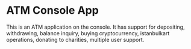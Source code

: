 # ATM Console App
 This is an ATM application  on the console. It has support for depositing, withdrawing, balance inquiry, buying cryptocurrency, istanbulkart operations, donating to charities, multiple user support.
